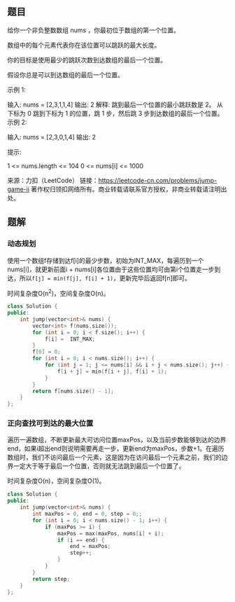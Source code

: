 ## 题目 

给你一个非负整数数组 nums ，你最初位于数组的第一个位置。

数组中的每个元素代表你在该位置可以跳跃的最大长度。

你的目标是使用最少的跳跃次数到达数组的最后一个位置。

假设你总是可以到达数组的最后一个位置。

 

示例 1:

输入: nums = [2,3,1,1,4]
输出: 2
解释: 跳到最后一个位置的最小跳跃数是 2。
     从下标为 0 跳到下标为 1 的位置，跳 1 步，然后跳 3 步到达数组的最后一个位置。
示例 2:

输入: nums = [2,3,0,1,4]
输出: 2


提示:

1 <= nums.length <= 104
0 <= nums[i] <= 1000

来源：力扣（LeetCode）
链接：https://leetcode-cn.com/problems/jump-game-ii
著作权归领扣网络所有。商业转载请联系官方授权，非商业转载请注明出处。

## 题解

### 动态规划

使用一个数组f存储到达f[i]的最少步数，初始为INT_MAX，每遍历到一个nums[i]，就更新前面i + nums[i]各位置由于这些位置均可由第i个位置走一步到达，所以`f[j] = min(f[j], f[i] + 1)`，更新完毕后返回f[n]即可。

时间复杂度O(n<sup>2</sup>)，空间复杂度O(n)。

```c++
class Solution {
public:
    int jump(vector<int>& nums) {
        vector<int> f(nums.size());
        for (int i = 0; i < f.size(); i++) {
            f[i] =  INT_MAX;
        }
        f[0] = 0;
        for (int i = 0; i < nums.size(); i++) {
            for (int j = 1; j <= nums[i] && i + j < nums.size(); j++) {
                f[i + j] = min(f[i + j], f[i] + 1);
            }
        }
        return f[nums.size() - 1];
    }
};
```

### 正向查找可到达的最大位置

遍历一遍数组，不断更新最大可访问位置maxPos，以及当前步数能够到达的边界end，如果i超出end则说明需要再走一步，更新end为maxPos，步数+1。在遍历数组时，我们不访问最后一个元素，这是因为在访问最后一个元素之前，我们的边界一定大于等于最后一个位置，否则就无法跳到最后一个位置了。

时间复杂度O(n)，空间复杂度O(1)。

```c++
class Solution {
public:
    int jump(vector<int>& nums) {
        int maxPos = 0, end = 0, step = 0;;
        for (int i = 0; i < nums.size() - 1; i++) {
            if (maxPos >= i) {
                maxPos = max(maxPos, nums[i] + i);
                if (i == end) {
                    end = maxPos;
                    step++;
                }
            }
        }
        return step;
    }
};
```

